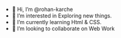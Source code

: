 - 👋 Hi, I’m @rohan-karche
- 👀 I’m interested in Exploring new things.
- 🌱 I’m currently learning Html & CSS.
- 💞️ I’m looking to collaborate on Web Work

<!---
rohan-karche/rohan-karche is a ✨ special ✨ repository because its `README.md` (this file) appears on your GitHub profile.
You can click the Preview link to take a look at your changes.
--->
